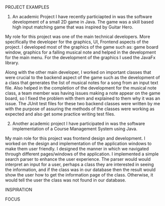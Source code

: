 PROJECT EXAMPLES
1) An academic Project I have recently particiapted in was the software development of a small 2D game in Java. The game was a skill based high input matching game that was inspired by Guitar Hero. 

My role for this project was one of the main technical developers. More specifically the developer for the graphics, UI, Frontend aspects of the project. I developed most of the graphics of the game such as: game board window, graphics for a falling musical note and helped in the development for the main menu. For the development of the graphics I used the JavaFx library. 

Along with the other main developer, I worked on important classes that were crucial to the backend aspect of the game such as the development of a class that generates the list of musical notes for a song from an input text file. Also helped in the completion of the development for the musical note class, a team member was having issues making a note appear on the game board, so I fixed the problem with them and explained to them why it was an issue. The JUnit test files for these two backend classes were written by me with the purpose of assuring the methods of the classes were working as expected and also get some practice writing test files.

2) Another academic project I have participated in was the software implementation of a Course Management System using Java. 

My main role for this project was frontend design and development. I worked on the design and implementation of the application windows to make them user friendly. I designed the manner in which we navigated through different pages/windows of the application. I implemented a simple search parser to enhance the user experience. The parser would would interpret an input for a user, perhaps a class they are interested in seeing the information, and if the class was in our database then the result would show the user how to get the information page of the class. Otherwise, it would tell the user the class was not found in our database.

INSPIRATION

FOCUS
